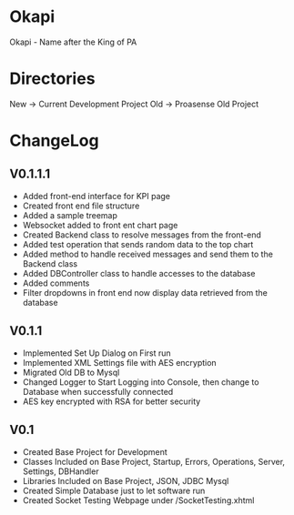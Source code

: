 # Okapi
Okapi - Name after the King of PA

# Directories
New -> Current Development Project
Old -> Proasense Old Project

# ChangeLog

## V0.1.1.1
- Added front-end interface for KPI page
- Created front end file structure
- Added a sample treemap
- Websocket added to front ent chart page
- Created Backend class to resolve messages from the front-end
- Added test operation that sends random data to the top chart
- Added method to handle received messages and send them to the Backend class
- Added DBController class to handle accesses to the database
- Added comments
- Filter dropdowns in front end now display data retrieved from the
database

## V0.1.1
- Implemented Set Up Dialog on First run
- Implemented XML Settings file with AES encryption
- Migrated Old DB to Mysql
- Changed Logger to Start Logging into Console, then change to Database when successfully connected
- AES key encrypted with RSA for better security

## V0.1
- Created Base Project for Development
- Classes Included on Base Project, Startup, Errors, Operations, Server, Settings, DBHandler
- Libraries Included on Base Project, JSON, JDBC Mysql
- Created Simple Database just to let software run
- Created Socket Testing Webpage under /SocketTesting.xhtml

